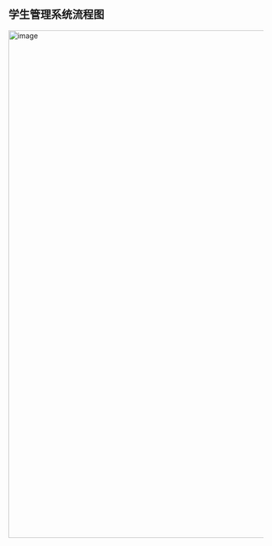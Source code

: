 ## 学生管理系统流程图
<img width="1001" alt="image" src="https://github.com/user-attachments/assets/c35e0dbd-3ca6-4903-a202-8acb8700d029" />
